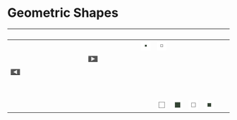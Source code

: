 # Geometric Shapes

| &#x2003; | &#x2003; | &#x2003; | &#x2003; | &#x2003; | &#x2003; | &#x2003; | &#x2003; | &#x2003; | &#x2003; | &#x2003; | &#x2003; | &#x2003; | &#x2003; | &#x2003; | &#x2003; |
| :---: | :---: | :---: | :---: | :---: | :---: | :---: | :---: | :---: | :---: | :---: | :---: | :---: | :---: | :---: | :---: |
| &#160; | &#160; | &#160; | &#160; | &#160; | &#160; | &#160; | &#160; | &#160; | &#160; | [![Black small square](U+25AA-VS16_black_small_square.svg)](<U+25AA-VS16_black_small_square.svg> "Black small square")| [![White small square](U+25AB-VS16_white_small_square.svg)](<U+25AB-VS16_white_small_square.svg> "White small square")| &#160; | &#160; | &#160; | &#160; |
| &#160; | &#160; | &#160; | &#160; | &#160; | &#160; | [![Black right-pointing triangle](U+25B6-VS16_black_right-pointing_triangle.svg)](<U+25B6-VS16_black_right-pointing_triangle.svg> "Black right-pointing triangle")| &#160; | &#160; | &#160; | &#160; | &#160; | &#160; | &#160; | &#160; | &#160; |
| [![Black left-pointing triangle](U+25C0-VS16_black_left-pointing_triangle.svg)](<U+25C0-VS16_black_left-pointing_triangle.svg> "Black left-pointing triangle")| &#160; | &#160; | &#160; | &#160; | &#160; | &#160; | &#160; | &#160; | &#160; | &#160; | &#160; | &#160; | &#160; | &#160; | &#160; |
| &#160; | &#160; | &#160; | &#160; | &#160; | &#160; | &#160; | &#160; | &#160; | &#160; | &#160; | &#160; | &#160; | &#160; | &#160; | &#160; |
| &#160; | &#160; | &#160; | &#160; | &#160; | &#160; | &#160; | &#160; | &#160; | &#160; | &#160; | &#160; | &#160; | &#160; | &#160; | &#160; |
| &#160; | &#160; | &#160; | &#160; | &#160; | &#160; | &#160; | &#160; | &#160; | &#160; | &#160; | [![White medium square](U+25FB-VS16_white_medium_square.svg)](<U+25FB-VS16_white_medium_square.svg> "White medium square")| [![Black medium square](U+25FC-VS16_black_medium_square.svg)](<U+25FC-VS16_black_medium_square.svg> "Black medium square")| [![White medium small square](U+25FD_white_medium_small_square.svg)](<U+25FD_white_medium_small_square.svg> "White medium small square")| [![Black medium small square](U+25FE_black_medium_small_square.svg)](<U+25FE_black_medium_small_square.svg> "Black medium small square")|


